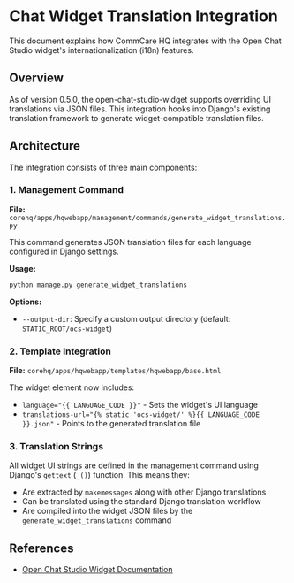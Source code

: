 # Chat Widget Translation Integration

This document explains how CommCare HQ integrates with the Open Chat Studio widget's internationalization (i18n) features.

## Overview

As of version 0.5.0, the open-chat-studio-widget supports overriding UI translations via JSON files. This integration hooks into Django's existing translation framework to generate widget-compatible translation files.

## Architecture

The integration consists of three main components:

### 1. Management Command

**File:** `corehq/apps/hqwebapp/management/commands/generate_widget_translations.py`

This command generates JSON translation files for each language configured in Django settings.

**Usage:**
```bash
python manage.py generate_widget_translations
```

**Options:**
- `--output-dir`: Specify a custom output directory (default: `STATIC_ROOT/ocs-widget`)

### 2. Template Integration

**File:** `corehq/apps/hqwebapp/templates/hqwebapp/base.html`

The widget element now includes:
- `language="{{ LANGUAGE_CODE }}"` - Sets the widget's UI language
- `translations-url="{% static 'ocs-widget/' %}{{ LANGUAGE_CODE }}.json"` - Points to the generated translation file

### 3. Translation Strings

All widget UI strings are defined in the management command using Django's `gettext` (`_()`) function. This means they:
- Are extracted by `makemessages` along with other Django translations
- Can be translated using the standard Django translation workflow
- Are compiled into the widget JSON files by the `generate_widget_translations` command

## References

- [Open Chat Studio Widget Documentation](https://docs.openchatstudio.com/chat_widget/reference/#internationalization)
